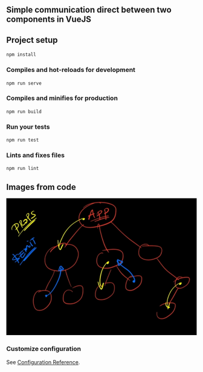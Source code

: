 ## Simple communication direct between two components in VueJS 

## Project setup
```
npm install
```

### Compiles and hot-reloads for development
```
npm run serve
```

### Compiles and minifies for production
```
npm run build
```

### Run your tests
```
npm run test
```

### Lints and fixes files
```
npm run lint
```
## Images from code
![](https://github.com/HugoOliveiraThor/Vuejs-Comunication-Between-Elements/blob/master/public/comuniation_between_events.png)

### Customize configuration
See [Configuration Reference](https://cli.vuejs.org/config/).
